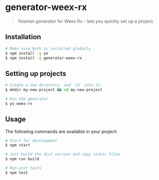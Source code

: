 # generator-weex-rx

> Yeoman generator for Weex Rx - lets you quickly set up a project.


## Installation

```bash
# Make sure both is installed globally
$ npm install -g yo 
$ npm install -g generator-weex-rx
```

## Setting up projects

```bash
# Create a new directory, and `cd` into it:
$ mkdir my-new-project && cd my-new-project

# Run the generator
$ yo weex-rx
```

## Usage

The following commands are available in your project:


```bash
# Start for development
$ npm start 

# Just build the dist version and copy static files
$ npm run build

# Run unit tests
$ npm test

```


